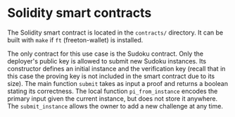# Solidity smart contracts

The Solidity smart contract is located in the `contracts/`
directory. It can be built with `make` if `ft` (freeton-wallet) is
installed.

The only contract for this use case is the Sudoku contract. Only the
deployer's public key is allowed to submit new Sudoku instances. Its
constructor defines an initial instance and the verification key
(recall that in this case the proving key is not included in the smart
contract due to its size). The main function `submit` takes as input a
proof and returns a boolean stating its correctness. The local
function `pi_from_instance` encodes the primary input given the
current instance, but does not store it anywhere. The
`submit_instance` allows the owner to add a new challenge at any time.
